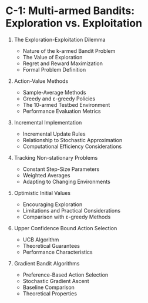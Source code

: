 # C-1: Multi-armed Bandits: Exploration vs. Exploitation

1. The Exploration-Exploitation Dilemma
   - Nature of the k-armed Bandit Problem
   - The Value of Exploration
   - Regret and Reward Maximization
   - Formal Problem Definition

2. Action-Value Methods
   - Sample-Average Methods
   - Greedy and ε-greedy Policies
   - The 10-armed Testbed Environment
   - Performance Evaluation Metrics

3. Incremental Implementation
   - Incremental Update Rules
   - Relationship to Stochastic Approximation
   - Computational Efficiency Considerations

4. Tracking Non-stationary Problems
   - Constant Step-Size Parameters
   - Weighted Averages
   - Adapting to Changing Environments

5. Optimistic Initial Values
   - Encouraging Exploration
   - Limitations and Practical Considerations
   - Comparison with ε-greedy Methods

6. Upper Confidence Bound Action Selection
   - UCB Algorithm
   - Theoretical Guarantees
   - Performance Characteristics

7. Gradient Bandit Algorithms
   - Preference-Based Action Selection
   - Stochastic Gradient Ascent
   - Baseline Comparison
   - Theoretical Properties

